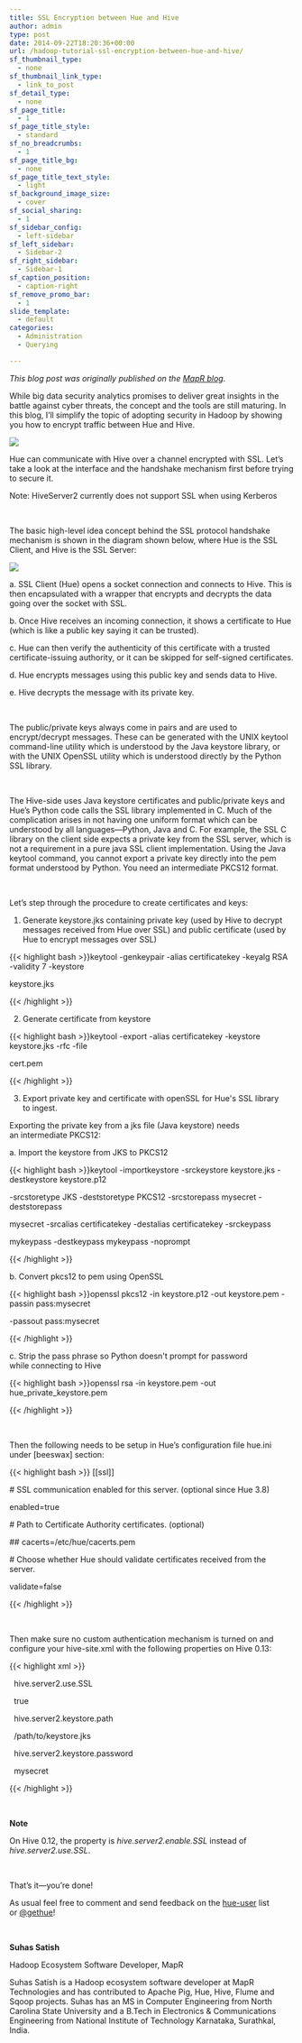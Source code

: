 ```yaml
---
title: SSL Encryption between Hue and Hive
author: admin
type: post
date: 2014-09-22T18:20:36+00:00
url: /hadoop-tutorial-ssl-encryption-between-hue-and-hive/
sf_thumbnail_type:
  - none
sf_thumbnail_link_type:
  - link_to_post
sf_detail_type:
  - none
sf_page_title:
  - 1
sf_page_title_style:
  - standard
sf_no_breadcrumbs:
  - 1
sf_page_title_bg:
  - none
sf_page_title_text_style:
  - light
sf_background_image_size:
  - cover
sf_social_sharing:
  - 1
sf_sidebar_config:
  - left-sidebar
sf_left_sidebar:
  - Sidebar-2
sf_right_sidebar:
  - Sidebar-1
sf_caption_position:
  - caption-right
sf_remove_promo_bar:
  - 1
slide_template:
  - default
categories:
  - Administration
  - Querying

---
```

_This blog post was originally published on the_ [_MapR blog_][1]_._

While big data security analytics promises to deliver great insights in the battle against cyber threats, the concept and the tools are still maturing. In this blog, I’ll simplify the topic of adopting security in Hadoop by showing you how to encrypt traffic between Hue and Hive.

[<img src="https://cdn.gethue.com/uploads/2014/09/hue-ssl-hive.jpg" />][2]

Hue can communicate with Hive over a channel encrypted with SSL. Let’s take a look at the interface and the handshake mechanism first before trying to secure it.

Note: HiveServer2 currently does not support SSL when using Kerberos

&nbsp;

The basic high-level idea concept behind the SSL protocol handshake mechanism is shown in the diagram shown below, where Hue is the SSL Client, and Hive is the SSL Server:

[<img src="https://cdn.gethue.com/uploads/2014/09/huehive_img1.png"  />][3]

a. SSL Client (Hue) opens a socket connection and connects to Hive. This is then encapsulated with a wrapper that encrypts and decrypts the data going over the socket with SSL.

b. Once Hive receives an incoming connection, it shows a certificate to Hue (which is like a public key saying it can be trusted).

c. Hue can then verify the authenticity of this certificate with a trusted certificate-issuing authority, or it can be skipped for self-signed certificates.

d. Hue encrypts messages using this public key and sends data to Hive.

e. Hive decrypts the message with its private key.

&nbsp;

The public/private keys always come in pairs and are used to encrypt/decrypt messages. These can be generated with the UNIX keytool command-line utility which is understood by the Java keystore library, or with the UNIX OpenSSL utility which is understood directly by the Python SSL library.

&nbsp;

The Hive-side uses Java keystore certificates and public/private keys and Hue’s Python code calls the SSL library implemented in C. Much of the complication arises in not having one uniform format which can be understood by all languages—Python, Java and C. For example, the SSL C library on the client side expects a private key from the SSL server, which is not a requirement in a pure java SSL client implementation. Using the Java keytool command, you cannot export a private key directly into the pem format understood by Python. You need an intermediate PKCS12 format.

&nbsp;

Let’s step through the procedure to create certificates and keys:

1) Generate keystore.jks containing private key (used by Hive to decrypt messages received from Hue over SSL) and public certificate (used by Hue to encrypt messages over SSL)

{{< highlight bash >}}keytool -genkeypair -alias certificatekey -keyalg RSA -validity 7 -keystore

keystore.jks

{{< /highlight >}}

2) Generate certificate from keystore

{{< highlight bash >}}keytool -export -alias certificatekey -keystore keystore.jks -rfc -file

cert.pem

{{< /highlight >}}

3) Export private key and certificate with openSSL for Hue's SSL library to ingest.

Exporting the private key from a jks file (Java keystore) needs an intermediate PKCS12:

a. Import the keystore from JKS to PKCS12

{{< highlight bash >}}keytool -importkeystore -srckeystore keystore.jks -destkeystore keystore.p12

-srcstoretype JKS -deststoretype PKCS12 -srcstorepass mysecret -deststorepass

mysecret -srcalias certificatekey -destalias certificatekey -srckeypass

mykeypass -destkeypass mykeypass -noprompt

{{< /highlight >}}

b. Convert pkcs12 to pem using OpenSSL

{{< highlight bash >}}openssl pkcs12 -in keystore.p12 -out keystore.pem -passin pass:mysecret

-passout pass:mysecret

{{< /highlight >}}

c. Strip the pass phrase so Python doesn't prompt for password while connecting to Hive

{{< highlight bash >}}openssl rsa -in keystore.pem -out hue_private_keystore.pem

{{< /highlight >}}

&nbsp;

Then the following needs to be setup in Hue’s configuration file hue.ini under [beeswax] section:

{{< highlight bash >}} [[ssl]]

\# SSL communication enabled for this server. (optional since Hue 3.8)

enabled=true

\# Path to Certificate Authority certificates. (optional)

\## cacerts=/etc/hue/cacerts.pem

\# Choose whether Hue should validate certificates received from the server.

validate=false

{{< /highlight >}}

&nbsp;

Then make sure no custom authentication mechanism is turned on and configure your hive-site.xml with the following properties on Hive 0.13:

{{< highlight xml >}} <property>

  <name>hive.server2.use.SSL</name>

  <value>true</value>

</property>

<property>

  <name>hive.server2.keystore.path</name>

  <value>/path/to/keystore.jks</value>

</property>

<property>

  <name>hive.server2.keystore.password</name>

  <value>mysecret</value>

</property>

{{< /highlight >}}

&nbsp;

**Note**

On Hive 0.12, the property is _hive.server2.enable.SSL_ instead of _hive.server2.use.SSL_.

&nbsp;

That’s it—you’re done!

As usual feel free to comment and send feedback on the [hue-user][4] list or [@gethue][5]!

&nbsp;

**Suhas Satish**

Hadoop Ecosystem Software Developer, MapR

Suhas Satish is a Hadoop ecosystem software developer at MapR Technologies and has contributed to Apache Pig, Hue, Hive, Flume and Sqoop projects. Suhas has an MS in Computer Engineering from North Carolina State University and a B.Tech in Electronics & Communications Engineering from National Institute of Technology Karnataka, Surathkal, India.

 [1]: https://www.mapr.com/blog/ssl-encryption-between-hue-and-hive
 [2]: https://cdn.gethue.com/uploads/2014/09/hue-ssl-hive.jpg
 [3]: https://cdn.gethue.com/uploads/2014/09/huehive_img1.png
 [4]: http://groups.google.com/a/cloudera.org/group/hue-user
 [5]: https://twitter.com/gethue
